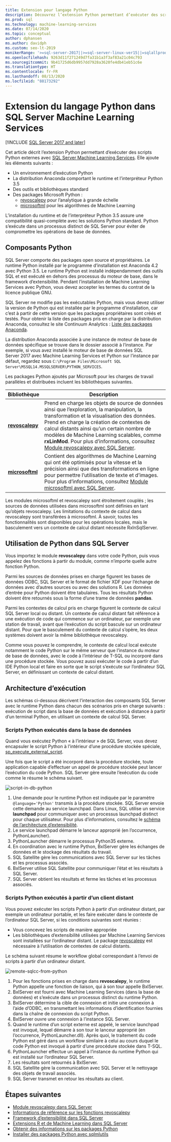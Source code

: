 ```yaml
---
title: Extension pour langage Python
description: Découvrez l’extension Python permettant d’exécuter des scripts Python externes avec SQL Server Machine Learning Services.
ms.prod: sql
ms.technology: machine-learning-services
ms.date: 07/14/2020
ms.topic: conceptual
author: dphansen
ms.author: davidph
ms.custom: seo-lt-2019
monikerRange: '>=sql-server-2017||>=sql-server-linux-ver15||=sqlallproducts-allversions'
ms.openlocfilehash: 9263d11f271249d7fa31b1a3f3af83a21c04c793
ms.sourcegitcommit: 9b41725d6db9957dd7928a3620fe4db41eb51c6e
ms.translationtype: HT
ms.contentlocale: fr-FR
ms.lasthandoff: 08/13/2020
ms.locfileid: "88173292"
---
```

# <a name="python-language-extension-in-sql-server-machine-learning-services"></a>Extension du langage Python dans SQL Server Machine Learning Services
[!INCLUDE [SQL Server 2017 and later](../../includes/applies-to-version/sqlserver2017.md)]

Cet article décrit l’extension Python permettant d’exécuter des scripts Python externes avec [SQL Server Machine Learning Services](../sql-server-machine-learning-services.md). Elle ajoute les éléments suivants :

- Un environnement d’exécution Python
- La distribution Anaconda comportant le runtime et l’interpréteur Python 3.5
- Des outils et bibliothèques standard
- Des packages Microsoft Python :
  - [revoscalepy](../python/ref-py-revoscalepy.md) pour l’analytique à grande échelle
  - [microsoftml](../python/ref-py-microsoftml.md) pour les algorithmes de Machine Learning

L’installation du runtime et de l’interpréteur Python 3.5 assure une compatibilité quasi-complète avec les solutions Python standard. Python s’exécute dans un processus distinct de SQL Server pour éviter de compromettre les opérations de base de données.

## <a name="python-components"></a>Composants Python

SQL Server comporte des packages open source et propriétaires. Le runtime Python installé par le programme d’installation est Anaconda 4.2 avec Python 3.5. Le runtime Python est installé indépendamment des outils SQL et est exécuté en dehors des processus du moteur de base, dans le framework d’extensibilité. Pendant l’installation de Machine Learning Services avec Python, vous devez accepter les termes du contrat de la licence publique GNU. 

SQL Server ne modifie pas les exécutables Python, mais vous devez utiliser la version de Python qui est installée par le programme d’installation, car c’est à partir de cette version que les packages propriétaires sont créés et testés. Pour obtenir la liste des packages pris en charge par la distribution Anaconda, consultez le site Continuum Analytics : [Liste des packages Anaconda](https://docs.continuum.io/anaconda/packages/pkg-docs).

La distribution Anaconda associée à une instance de moteur de base de données spécifique se trouve dans le dossier associé à l’instance. Par exemple, si vous avez installé le moteur de base de données SQL Server 2017 avec Machine Learning Services et Python sur l’instance par défaut, regardez sous `C:\Program Files\Microsoft SQL Server\MSSQL14.MSSQLSERVER\PYTHON_SERVICES`.

Les packages Python ajoutés par Microsoft pour les charges de travail parallèles et distribuées incluent les bibliothèques suivantes.

| Bibliothèque | Description |
|---------|-------------|
| [**revoscalepy**](https://docs.microsoft.com/machine-learning-server/python-reference/revoscalepy/revoscalepy-package) | Prend en charge les objets de source de données ainsi que l’exploration, la manipulation, la transformation et la visualisation des données. Prend en charge la création de contextes de calcul distants ainsi qu’un certain nombre de modèles de Machine Learning scalables, comme **rxLinMod**. Pour plus d’informations, consultez [Module revoscalepy avec SQL Server](../python/ref-py-revoscalepy.md).  |
| [**microsoftml**](https://docs.microsoft.com/machine-learning-server/python-reference/microsoftml/microsoftml-package) | Contient des algorithmes de Machine Learning qui ont été optimisés pour la vitesse et la précision ainsi que des transformations en ligne pour permettre l’utilisation de texte et d’images. Pour plus d’informations, consultez [Module microsoftml avec SQL Server](../python/ref-py-microsoftml.md). |

Les modules microsoftml et revoscalepy sont étroitement couplés ; les sources de données utilisées dans microsoftml sont définies en tant qu’objets revoscalepy. Les limitations du contexte de calcul dans revoscalepy sont transférées à microsoftml. À savoir, toutes les fonctionnalités sont disponibles pour les opérations locales, mais le basculement vers un contexte de calcul distant nécessite RxInSqlServer.

## <a name="using-python-in-sql-server"></a>Utilisation de Python dans SQL Server

Vous importez le module **revoscalepy** dans votre code Python, puis vous appelez des fonctions à partir du module, comme n’importe quelle autre fonction Python.

Parmi les sources de données prises en charge figurent les bases de données ODBC, SQL Server et le format de fichier XDF pour l’échange de données avec d’autres sources ou avec des solutions R. Les données d’entrée pour Python doivent être tabulaires. Tous les résultats Python doivent être retournés sous la forme d’une trame de données **pandas**.

Parmi les contextes de calcul pris en charge figurent le contexte de calcul SQL Server local ou distant. Un contexte de calcul distant fait référence à une exécution de code qui commence sur un ordinateur, par exemple une station de travail, avant que l’exécution du script bascule sur un ordinateur distant. Pour que le basculement du contexte de calcul s’opère, les deux systèmes doivent avoir la même bibliothèque revoscalepy.

Comme vous pouvez le comprendre, le contexte de calcul local exécute notamment le code Python sur le même serveur que l’instance du moteur de base de données, avec le code à l’intérieur de T-SQL ou incorporé dans une procédure stockée. Vous pouvez aussi exécuter le code à partir d’un IDE Python local et faire en sorte que le script s’exécute sur l’ordinateur SQL Server, en définissant un contexte de calcul distant.

## <a name="execution-architecture"></a>Architecture d’exécution

Les schémas ci-dessous décrivent l’interaction des composants SQL Server avec le runtime Python dans chacun des scénarios pris en charge suivants : exécution de script dans la base de données et exécution à distance à partir d’un terminal Python, en utilisant un contexte de calcul SQL Server.

### <a name="python-scripts-executed-in-database"></a>Scripts Python exécutés dans la base de données

Quand vous exécutez Python « à l’intérieur » de SQL Server, vous devez encapsuler le script Python à l’intérieur d’une procédure stockée spéciale, [sp_execute_external_script](../../relational-databases/system-stored-procedures/sp-execute-external-script-transact-sql.md).

Une fois que le script a été incorporé dans la procédure stockée, toute application capable d’effectuer un appel de procédure stockée peut lancer l’exécution du code Python.  SQL Server gère ensuite l’exécution du code comme le résume le schéma suivant.

![script-in-db-python](../../machine-learning/python/media/script-in-db-python2.png)

1. Une demande pour le runtime Python est indiquée par le paramètre `@language='Python'` transmis à la procédure stockée. SQL Server envoie cette demande au service launchpad.
Dans Linux, SQL utilise un service **launchpad** pour communiquer avec un processus launchpad distinct pour chaque utilisateur. Pour plus d’informations, consultez le [schéma de l’architecture d’extensibilité](extensibility-framework.md#architecture-diagram).
2. Le service launchpad démarre le lanceur approprié (en l’occurrence, PythonLauncher).
3. PythonLauncher démarre le processus Python35 externe.
4. En coordination avec le runtime Python, BxlServer gère les échanges de données et le stockage des résultats du travail.
5. SQL Satellite gère les communications avec SQL Server sur les tâches et les processus associés.
6. BxlServer utilise SQL Satellite pour communiquer l’état et les résultats à SQL Server.
7. SQL Server obtient les résultats et ferme les tâches et les processus associés.

### <a name="python-scripts-executed-from-a-remote-client"></a>Scripts Python exécutés à partir d’un client distant

Vous pouvez exécuter les scripts Python à partir d’un ordinateur distant, par exemple un ordinateur portable, et les faire exécuter dans le contexte de l’ordinateur SQL Server, si les conditions suivantes sont réunies :

+ Vous concevez les scripts de manière appropriée
+ Les bibliothèques d’extensibilité utilisées par Machine Learning Services sont installées sur l’ordinateur distant. Le package [revoscalepy](../python/ref-py-revoscalepy.md) est nécessaire à l’utilisation de contextes de calcul distants.

Le schéma suivant résume le workflow global correspondant à l’envoi de scripts à partir d’un ordinateur distant.

![remote-sqlcc-from-python](../../machine-learning/python/media/remote-sqlcc-from-python3.png)

1. Pour les fonctions prises en charge dans **revoscalepy**, le runtime Python appelle une fonction de liaison, qui à son tour appelle BxlServer.
2. BxlServer est fourni avec Machine Learning Services (dans la base de données) et s’exécute dans un processus distinct du runtime Python.
3. BxlServer détermine la cible de connexion et initie une connexion à l’aide d’ODBC, en transmettant les informations d’identification fournies dans la chaîne de connexion du script Python.
4. BxlServer ouvre une connexion à l’instance SQL Server.
5. Quand le runtime d’un script externe est appelé, le service launchpad est invoqué, lequel démarre à son tour le lanceur approprié (en l’occurrence, PythonLauncher.dll). Après quoi, le traitement du code Python est géré dans un workflow similaire à celui au cours duquel le code Python est invoqué à partir d’une procédure stockée dans T-SQL.
6. PythonLauncher effectue un appel à l’instance du runtime Python qui est installé sur l’ordinateur SQL Server.
7. Les résultats sont retournés à BxlServer.
8. SQL Satellite gère la communication avec SQL Server et le nettoyage des objets de travail associés.
9. SQL Server transmet en retour les résultats au client.

## <a name="next-steps"></a>Étapes suivantes

+ [Module revoscalepy dans SQL Server](../python/ref-py-revoscalepy.md)
+ [Informations de référence sur les fonctions revoscalepy](https://docs.microsoft.com/r-server/python-reference/revoscalepy/revoscalepy-package) 
+ [Framework d’extensibilité dans SQL Server](extensibility-framework.md)
+ [Extensions R et de Machine Learning dans SQL Server](extension-r.md)
+ [Obtenir des informations sur les packages Python](../package-management/python-package-information.md)
+ [Installer des packages Python avec sqlmlutils](../package-management/install-additional-python-packages-on-sql-server.md)
